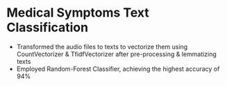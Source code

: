 # Medical Symptoms Text Classification
- Transformed the audio files to texts to vectorize them using CountVectorizer & TfidfVectorizer after pre-processing & lemmatizing texts
- Employed Random-Forest Classifier, achieving the highest accuracy of 94%
